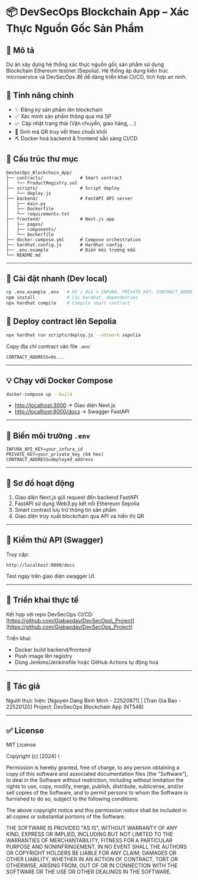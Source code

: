 # 📦 DevSecOps Blockchain App – Xác Thực Nguồn Gốc Sản Phẩm

## 🧱 Mô tả

Dự án xây dựng hệ thống xác thực nguồn gốc sản phẩm sử dụng Blockchain Ethereum testnet (Sepolia). Hệ thống áp dụng kiến trúc microservice và DevSecOps để dễ dàng triển khai CI/CD, tích hợp an ninh.

## 🔧 Tính năng chính

* ✨ Đăng ký sản phẩm lên blockchain
* ✅ Xác minh sản phẩm thông qua mã SP
* 📈 Cập nhật trạng thái (Vận chuyển, giao hàng, ...)
* 💼 Sinh mã QR truy vết theo chuỗi khối
* ⛏️ Docker hoá backend & frontend sẵn sàng CI/CD

## 📁 Cấu trúc thư mục

```
DevSecOps_Blockchain_App/
├── contracts/              # Smart contract
│   └── ProductRegistry.sol
├── scripts/                # Script deploy
│   └── deploy.js
├── backend/                # FastAPI API server
│   ├── main.py
│   ├── Dockerfile
│   └── requirements.txt
├── frontend/               # Next.js app
│   ├── pages/
│   ├── components/
│   └── Dockerfile
├── docker-compose.yml      # Compose orchestration
├── hardhat.config.js       # Hardhat config
├── .env.example            # Biến môi trường mẫu
└── README.md
```

---

## 🚀 Cài đặt nhanh (Dev local)

```bash
cp .env.example .env   # Rồi điền INFURA, PRIVATE_KEY, CONTRACT_ADDRESS
npm install            # Cài Hardhat, dependencies
npx hardhat compile    # Compile smart contract
```

## 🚀 Deploy contract lên Sepolia

```bash
npx hardhat run scripts/deploy.js --network sepolia
```

Copy địa chỉ contract vào file `.env`:

```
CONTRACT_ADDRESS=0x...
```

---

## 💡 Chạy với Docker Compose

```bash
docker-compose up --build
```

* [http://localhost:3000](http://localhost:3000) → Giao diện Next.js
* [http://localhost:8000/docs](http://localhost:8000/docs) → Swagger FastAPI

---

## 🔐 Biến môi trường `.env`

```env
INFURA_API_KEY=your_infura_id
PRIVATE_KEY=your_private_key (64 hex)
CONTRACT_ADDRESS=deployed_address
```

---

## 🧠 Sơ đồ hoạt động

1. Giao diện Next.js gửi request đến backend FastAPI
2. FastAPI sử dụng Web3.py kết nối Ethereum Sepolia
3. Smart contract lưu trữ thông tin sản phẩm
4. Giao diện truy xuất blockchain qua API và hiển thị QR

---

## 🧪 Kiểm thử API (Swagger)

Truy cập:

```
http://localhost:8000/docs
```

Test ngay trên giao diện swagger UI.

---

## 🚀 Triển khai thực tế

Kết hợp với repo DevSecOps CI/CD:
[https://github.com/Giabaoday/DevSecOps\_Project](https://github.com/Giabaoday/DevSecOps_Project)

Triển khai:

* Docker build backend/frontend
* Push image lên registry
* Dùng Jenkins/Jenkinsfile hoặc GitHub Actions tự động hoá

---

## 👤 Tác giả

Người thực hiện: [Nguyen Dang Binh Minh - 22520871] | [Tran Gia Bao - 22520120]
Project: DevSecOps Blockchain App (NT548)

---

## ✅ License

MIT License

Copyright (c) \[2024] \

Permission is hereby granted, free of charge, to any person obtaining a copy
of this software and associated documentation files (the "Software"), to deal
in the Software without restriction, including without limitation the rights
to use, copy, modify, merge, publish, distribute, sublicense, and/or sell
copies of the Software, and to permit persons to whom the Software is
furnished to do so, subject to the following conditions:

The above copyright notice and this permission notice shall be included in all
copies or substantial portions of the Software.

THE SOFTWARE IS PROVIDED "AS IS", WITHOUT WARRANTY OF ANY KIND, EXPRESS OR
IMPLIED, INCLUDING BUT NOT LIMITED TO THE WARRANTIES OF MERCHANTABILITY,
FITNESS FOR A PARTICULAR PURPOSE AND NONINFRINGEMENT. IN NO EVENT SHALL THE
AUTHORS OR COPYRIGHT HOLDERS BE LIABLE FOR ANY CLAIM, DAMAGES OR OTHER
LIABILITY, WHETHER IN AN ACTION OF CONTRACT, TORT OR OTHERWISE, ARISING FROM,
OUT OF OR IN CONNECTION WITH THE SOFTWARE OR THE USE OR OTHER DEALINGS IN THE
SOFTWARE.

